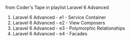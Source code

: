 from Coder's Tape in playlist Laravel 6 Advanced
01. Laravel 6 Advanced - e1 - Service Container
02. Laravel 6 Advanced - e2 - View Composers
03. Laravel 6 Advanced - e3 - Polymorphic Relationships
04. Laravel 6 Advanced - e4 - Facades